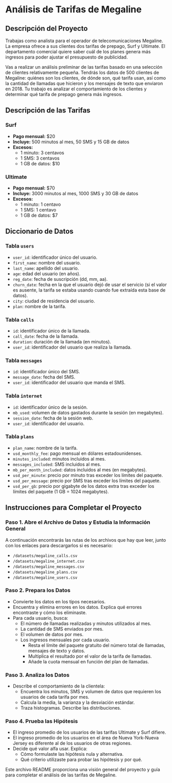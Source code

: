 # Análisis de Tarifas de Megaline

## Descripción del Proyecto

Trabajas como analista para el operador de telecomunicaciones Megaline. La empresa ofrece a sus clientes dos tarifas de prepago, Surf y Ultimate. El departamento comercial quiere saber cuál de los planes genera más ingresos para poder ajustar el presupuesto de publicidad.

Vas a realizar un análisis preliminar de las tarifas basado en una selección de clientes relativamente pequeña. Tendrás los datos de 500 clientes de Megaline: quiénes son los clientes, de dónde son, qué tarifa usan, así como la cantidad de llamadas que hicieron y los mensajes de texto que enviaron en 2018. Tu trabajo es analizar el comportamiento de los clientes y determinar qué tarifa de prepago genera más ingresos.

## Descripción de las Tarifas

### Surf
- **Pago mensual:** $20
- **Incluye:** 500 minutos al mes, 50 SMS y 15 GB de datos
- **Excesos:** 
  - 1 minuto: 3 centavos
  - 1 SMS: 3 centavos
  - 1 GB de datos: $10

### Ultimate
- **Pago mensual:** $70
- **Incluye:** 3000 minutos al mes, 1000 SMS y 30 GB de datos
- **Excesos:** 
  - 1 minuto: 1 centavo
  - 1 SMS: 1 centavo
  - 1 GB de datos: $7

## Diccionario de Datos

### Tabla `users`
- `user_id`: identificador único del usuario.
- `first_name`: nombre del usuario.
- `last_name`: apellido del usuario.
- `age`: edad del usuario (en años).
- `reg_date`: fecha de suscripción (dd, mm, aa).
- `churn_date`: fecha en la que el usuario dejó de usar el servicio (si el valor es ausente, la tarifa se estaba usando cuando fue extraída esta base de datos).
- `city`: ciudad de residencia del usuario.
- `plan`: nombre de la tarifa.

### Tabla `calls`
- `id`: identificador único de la llamada.
- `call_date`: fecha de la llamada.
- `duration`: duración de la llamada (en minutos).
- `user_id`: identificador del usuario que realiza la llamada.

### Tabla `messages`
- `id`: identificador único del SMS.
- `message_date`: fecha del SMS.
- `user_id`: identificador del usuario que manda el SMS.

### Tabla `internet`
- `id`: identificador único de la sesión.
- `mb_used`: volumen de datos gastados durante la sesión (en megabytes).
- `session_date`: fecha de la sesión web.
- `user_id`: identificador del usuario.

### Tabla `plans`
- `plan_name`: nombre de la tarifa.
- `usd_monthly_fee`: pago mensual en dólares estadounidenses.
- `minutes_included`: minutos incluidos al mes.
- `messages_included`: SMS incluidos al mes.
- `mb_per_month_included`: datos incluidos al mes (en megabytes).
- `usd_per_minute`: precio por minuto tras exceder los límites del paquete.
- `usd_per_message`: precio por SMS tras exceder los límites del paquete.
- `usd_per_gb`: precio por gigabyte de los datos extra tras exceder los límites del paquete (1 GB = 1024 megabytes).

## Instrucciones para Completar el Proyecto

### Paso 1. Abre el Archivo de Datos y Estudia la Información General

A continuación encontrarás las rutas de los archivos que hay que leer, junto con los enlaces para descargarlos si es necesario:

- `/datasets/megaline_calls.csv`
- `/datasets/megaline_internet.csv`
- `/datasets/megaline_messages.csv`
- `/datasets/megaline_plans.csv`
- `/datasets/megaline_users.csv`

### Paso 2. Prepara los Datos
- Convierte los datos en los tipos necesarios.
- Encuentra y elimina errores en los datos. Explica qué errores encontraste y cómo los eliminaste.
- Para cada usuario, busca:
  - El número de llamadas realizadas y minutos utilizados al mes.
  - La cantidad de SMS enviados por mes.
  - El volumen de datos por mes.
  - Los ingresos mensuales por cada usuario.
    - Resta el límite del paquete gratuito del número total de llamadas, mensajes de texto y datos.
    - Multiplica el resultado por el valor de la tarifa de llamadas.
    - Añade la cuota mensual en función del plan de llamadas.

### Paso 3. Analiza los Datos
- Describe el comportamiento de la clientela:
  - Encuentra los minutos, SMS y volumen de datos que requieren los usuarios de cada tarifa por mes.
  - Calcula la media, la varianza y la desviación estándar.
  - Traza histogramas. Describe las distribuciones.

### Paso 4. Prueba las Hipótesis
- El ingreso promedio de los usuarios de las tarifas Ultimate y Surf difiere.
- El ingreso promedio de los usuarios en el área de Nueva York-Nueva Jersey es diferente al de los usuarios de otras regiones.
- Decide qué valor alfa usar. Explica:
  - Cómo formulaste las hipótesis nula y alternativa.
  - Qué criterio utilizaste para probar las hipótesis y por qué.

Este archivo README proporciona una visión general del proyecto y guía para completar el análisis de las tarifas de Megaline.
